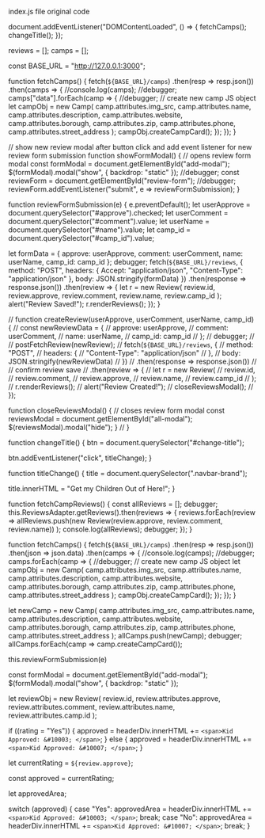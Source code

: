 index.js file original code

document.addEventListener("DOMContentLoaded", () => {
fetchCamps();
changeTitle();
});

reviews = [];
camps = [];

const BASE_URL = "http://127.0.0.1:3000";

function fetchCamps() {
fetch(`${BASE_URL}/camps`)
.then(resp => resp.json())
.then(camps => {
//console.log(camps);
//debugger;
camps["data"].forEach(camp => {
//debugger;
// create new camp JS object
let campObj = new Camp(
camp.attributes.img_src,
camp.attributes.name,
camp.attributes.description,
camp.attributes.website,
camp.attributes.borough,
camp.attributes.zip,
camp.attributes.phone,
camp.attributes.street_address
);
campObj.createCampCard();
});
});
}

// show new review modal after button click and add event listener for new review form submission
function showFormModal() {
// opens review form modal
const formModal = document.getElementById("add-modal");
\$(formModal).modal("show", {
backdrop: "static"
});
//debugger;
const reviewForm = document.getElementById("review-form");
//debugger;
reviewForm.addEventListener("submit", e => reviewFormSubmission);
}

function reviewFormSubmission(e) {
e.preventDefault();
let userApprove = document.querySelector("#approve").checked;
let userComment = document.querySelector("#comment").value;
let userName = document.querySelector("#name").value;
let camp_id = document.querySelector("#camp_id").value;

let formData = {
approve: userApprove,
comment: userComment,
name: userName,
camp_id: camp_id
};
debugger;
fetch(`${BASE_URL}/reviews`, {
method: "POST",
headers: { Accept: "application/json", "Content-Type": "application/json" },
body: JSON.stringify(formData)
})
.then(response => response.json())
.then(review => {
let r = new Review(
review.id,
review.approve,
review.comment,
review.name,
review.camp_id
);
alert("Review Saved!");
r.renderReviews();
});
}

// function createReview(userApprove, userComment, userName, camp_id) {
// const newReviewData = {
// approve: userApprove,
// comment: userComment,
// name: userName,
// camp_id: camp_id
// };
// debugger;
// // postFetchReview(newReview);
// fetch(`${BASE_URL}/reviews`, {
// method: "POST",
// headers: {
// "Content-Type": "application/json"
// },
// body: JSON.stringify(newReviewData)
// })
// .then(response => response.json())
// // confirm review save
// .then(review => {
// let r = new Review(
// review.id,
// review.comment,
// review.approve,
// review.name,
// review.camp_id
// );
// r.renderReviews();
// alert("Review Created!");
// closeReviewsModal();
// });

function closeReviewsModal() {
// closes review form modal
const reviewsModal = document.getElementById("all-modal");
\$(reviewsModal).modal("hide");
}
// }

function changeTitle() {
btn = document.querySelector("#change-title");

btn.addEventListener("click", titleChange);
}

function titleChange() {
title = document.querySelector(".navbar-brand");

title.innerHTML = "Get my Children Out of Here!";
}

function fetchCampReviews() {
const allReviews = [];
debugger;
this.ReviewsAdapter.getReviews().then(reviews => {
reviews.forEach(review =>
allReviews.push(new Review(review.approve, review.comment, review.name))
);
console.log(allReviews);
debugger;
});
}

function fetchCamps() {
fetch(`${BASE_URL}/camps`)
.then(resp => resp.json())
.then(json => json.data)
.then(camps => {
//console.log(camps);
//debugger;
camps.forEach(camp => {
//debugger;
// create new camp JS object
let campObj = new Camp(
camp.attributes.img_src,
camp.attributes.name,
camp.attributes.description,
camp.attributes.website,
camp.attributes.borough,
camp.attributes.zip,
camp.attributes.phone,
camp.attributes.street_address
);
campObj.createCampCard();
});
});
}

let newCamp = new Camp(
camp.attributes.img_src,
camp.attributes.name,
camp.attributes.description,
camp.attributes.website,
camp.attributes.borough,
camp.attributes.zip,
camp.attributes.phone,
camp.attributes.street_address
);
allCamps.push(newCamp);
debugger;
allCamps.forEach(camp => camp.createCampCard());

this.reviewFormSubmission(e)

const formModal = document.getElementById("add-modal");
\$(formModal).modal("show", {
backdrop: "static"
});

let reviewObj = new Review(
review.id,
review.attributes.approve,
review.attributes.comment,
review.attributes.name,
review.attributes.camp.id
);

if ((rating = "Yes")) {
approved = headerDiv.innerHTML += `<span>Kid Approved: &#10003; </span>`;
} else {
approved = headerDiv.innerHTML += `<span>Kid Approved: &#10007; </span>`;
}

let currentRating = `${review.approve}`;

const approved = currentRating;

let approvedArea;

switch (approved) {
case "Yes":
approvedArea = headerDiv.innerHTML += `<span>Kid Approved: &#10003; </span>`;
break;
case "No":
approvedArea = headerDiv.innerHTML += `<span>Kid Approved: &#10007; </span>`;
break;
}
